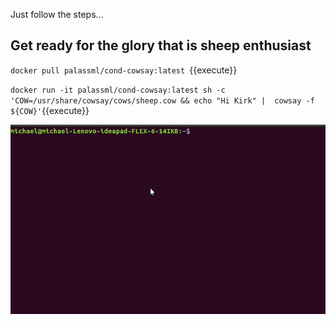 Just follow the steps...

## Get ready for the glory that is sheep enthusiast

`docker pull palassml/cond-cowsay:latest `{{execute}}

`docker run -it palassml/cond-cowsay:latest sh -c 'COW=/usr/share/cowsay/cows/sheep.cow && echo "Hi Kirk" |  cowsay -f ${COW}'`{{execute}}

![cowsay toolF](cowsay.gif)


